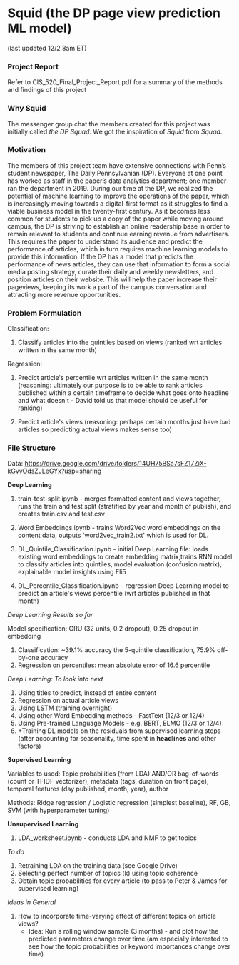 # Squid (the DP page view prediction ML model)

(last updated 12/2 8am ET)

### Project Report

Refer to CIS_520_Final_Project_Report.pdf for a summary of the methods and findings of this project

### Why Squid
The messenger group chat the members created for this project was initially called *the DP Squad*. We got the inspiration of *Squid* from *Squad*.

### Motivation
The members of this project team have extensive connections with Penn’s student newspaper, The Daily Pennsylvanian (DP). Everyone at one point has worked as staff in the paper’s data analytics department; one member ran the department in 2019. During our time at the DP, we realized the potential of machine learning to improve the operations of the paper, which is increasingly moving towards a digital-first format as it struggles to find a viable business model in the twenty-first century. As it becomes less common for students to pick up a copy of the paper while moving around campus, the DP is striving to establish an online readership base in order to remain relevant to students and continue earning revenue from advertisers. This requires the paper to understand its audience and predict the performance of articles, which in turn requires machine learning models to provide this information. If the DP has a model that predicts the performance of news articles, they can use that information to form a social media posting strategy, curate their daily and weekly newsletters, and position articles on their website. This will help the paper increase their pageviews, keeping its work a part of the campus conversation and attracting more revenue opportunities.


### Problem Formulation

Classification:
1. Classify articles into the quintiles based on views (ranked wrt articles written in the same month)

Regression:
1. Predict article's percentile wrt articles written in the same month (reasoning: ultimately our purpose is to be able to rank articles published within a certain timeframe to decide what goes onto headline and what doesn't - David told us that model should be useful for ranking)

2. Predict article's views (reasoning: perhaps certain months just have bad articles so predicting actual views makes sense too)

### File Structure

Data: https://drive.google.com/drive/folders/14UH75BSa7sFZ17ZiX-kGvvOdsZJLeGYx?usp=sharing

**Deep Learning**

1. train-test-split.ipynb - merges formatted content and views together, runs the train and test split (stratified by year and month of publish), and creates train.csv and test.csv

2. Word Embeddings.ipynb - trains Word2Vec word embeddings on the content data, outputs 'word2vec_train2.txt' which is used for DL.

3. DL_Quintile_Classification.ipynb - initial Deep Learning file: loads existing word embeddings to create embedding matrix,trains RNN model to classify articles into quintiles, model evaluation (confusion matrix), explainable model insights using Eli5

4. DL_Percentile_Classification.ipynb - regression Deep Learning model to predict an article's views percentile (wrt articles published in that month)

_Deep Learning Results so far_

Model specification: GRU (32 units, 0.2 dropout), 0.25 dropout in embedding

1. Classification: ~39.1% accuracy the 5-quintile classification, 75.9% off-by-one accuracy
2. Regression on percentiles: mean absolute error of 16.6 percentile

_Deep Learning: To look into next_

1. Using titles to predict, instead of entire content
2. Regression on actual article views
3. Using LSTM (training overnight)
4. Using other Word Embedding methods - FastText (12/3 or 12/4)
5. Using Pre-trained Language Models - e.g. BERT, ELMO (12/3 or 12/4)
6. *Training DL models on the residuals from supervised learning steps (after accounting for seasonality, time spent in **headlines** and other factors)


**Supervised Learning**

Variables to used:
Topic probabilities (from LDA) AND/OR bag-of-words (count or TFIDF vectorizer), metadata (tags, duration on front page), temporal features (day published, month, year), author

Methods: Ridge regression / Logistic regression (simplest baseline), RF, GB, SVM (with hyperparameter tuning)

**Unsupervised Learning**

1. LDA_worksheet.ipynb - conducts LDA and NMF to get topics

_To do_
1. Retraining LDA on the training data (see Google Drive)
2. Selecting perfect number of topics (k) using topic coherence
3. Obtain topic probabilities for every article (to pass to Peter & James for supervised learning)


_Ideas in General_

1. How to incorporate time-varying effect of different topics on article views?
    - Idea: Run a rolling window sample (3 months) - and plot how the predicted parameters change over time (am especially interested to see how the topic probabilities or keyword importances change over time)

